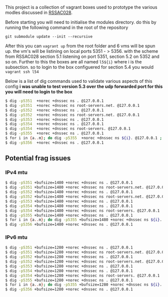 This project is a collection of vagrant boxes used to prototype the various modles discussed in [RSSAC028](https://www.icann.org/en/system/files/files/rssac-028-03aug17-en.pdf).  

Before starting you will need to initialise the modules directory.  do this by running the following command in the root of the repository

`git submodule update --init --recursive`

After this you can `vagrant up` from the root folder and 6 vms will be spun up.  the vm's  will be listining on local ports 5351 - > 5356.  with the scheme from RSSAC028 section 5.1 listening on port 5351, section 5.2 on 5352 and so on.  Further to this the boxes are all named `l5${i}` where i is the subsection.  so to login to the box configuered for section 5.4 you would `vagrant ssh l54`

Below is a list of dig commands used to validate various aspects of this config
__i was unable to test version 5.3 over the udp forwarded port for this you will need to login to the box__
```bash
$ dig -p5351  +norec +dnssec ns . @127.0.0.1
$ dig -p5351  +norec +dnssec ns root-servers.net. @127.0.0.1
$ dig -p5352  +norec +dnssec ns . @127.0.0.1
$ dig -p5352  +norec +dnssec ns root-servers.net. @127.0.0.1
$ dig -p5353  +norec +dnssec ns . @127.0.0.1
$ dig -p5354  +norec +dnssec ns . @127.0.0.1
$ dig -p5354  +norec +dnssec ns root-servers. @127.0.0.1
$ dig -p5355  +norec +dnssec ns . @127.0.0.1
$ for i in {a..m}; do dig -p5355  +norec +dnssec ns ${i}. @127.0.0.1 ; done
$ dig -p5356  +norec +dnssec ns . @127.0.0.1
```

## Potential frag issues

### IPv4 mtu 
```bash
$ dig -p5351 +bufsize=1480 +norec +dnssec ns . @127.0.0.1
$ dig -p5351 +bufsize=1480 +norec +dnssec ns root-servers.net. @127.0.0.1
$ dig -p5352 +bufsize=1480 +norec +dnssec ns . @127.0.0.1
$ dig -p5352 +bufsize=1480 +norec +dnssec ns root-servers.net. @127.0.0.1
$ dig -p5353 +bufsize=1480 +norec +dnssec ns . @127.0.0.1
$ dig -p5354 +bufsize=1480 +norec +dnssec ns . @127.0.0.1
$ dig -p5354 +bufsize=1480 +norec +dnssec ns root-servers. @127.0.0.1
$ dig -p5355 +bufsize=1480 +norec +dnssec ns . @127.0.0.1
$ for i in {a..m}; do dig -p5355 +bufsize=1480 +norec +dnssec ns ${i}. @127.0.0.1 ; done
$ dig -p5356 +bufsize=1480 +norec +dnssec ns . @127.0.0.1
```
### IPv6 mtu 
```bash
$ dig -p5351 +bufsize=1280 +norec +dnssec ns . @127.0.0.1
$ dig -p5351 +bufsize=1280 +norec +dnssec ns root-servers.net. @127.0.0.1
$ dig -p5352 +bufsize=1280 +norec +dnssec ns . @127.0.0.1
$ dig -p5352 +bufsize=1280 +norec +dnssec ns root-servers.net. @127.0.0.1
$ dig -p5353 +bufsize=1280 +norec +dnssec ns . @127.0.0.1
$ dig -p5354 +bufsize=1280 +norec +dnssec ns . @127.0.0.1
$ dig -p5354 +bufsize=1280 +norec +dnssec ns root-servers. @127.0.0.1
$ dig -p5355 +bufsize=1280 +norec +dnssec ns . @127.0.0.1
$ for i in {a..m}; do dig -p5355 +bufsize=1280 +norec +dnssec ns ${i}. @127.0.0.1 ; done
$ dig -p5356 +bufsize=1280 +norec +dnssec ns . @127.0.0.1
```
